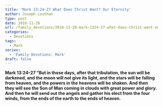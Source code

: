 ```yaml
---
title: 'Mark 13:24-27 What Does Christ Want? Our Eternity'
author: Joseph Louthan
type: post
date: 2018-11-28
url: /family_devotions/2018-11-28-mark-1324-27-what-does-christ-want-our-e.md/
categories:
  - Devotions
tags:
  - Mark
series:
  - 'Family Devotions: Mark'
draft: false
---
```

**Mark 13:24–27 “But in those days, after that tribulation, the sun will be darkened, and the moon will not give its light, and the stars will be falling from heaven, and the powers in the heavens will be shaken. And then they will see the Son of Man coming in clouds with great power and glory. And then he will send out the angels and gather his elect from the four winds, from the ends of the earth to the ends of heaven.**